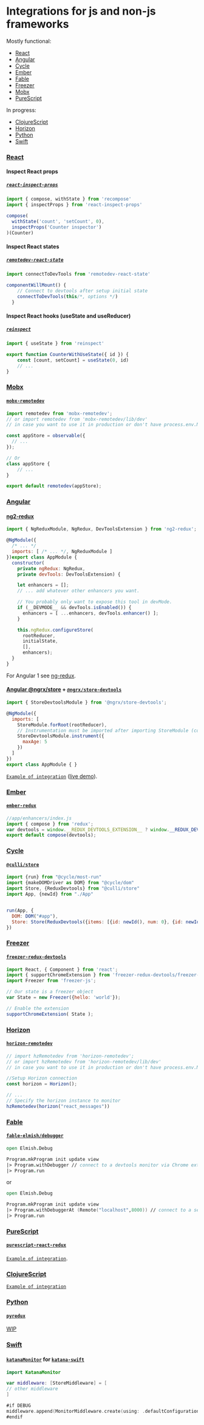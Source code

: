 # Integrations for js and non-js frameworks

Mostly functional:
- [React](#react)
- [Angular](#angular)
- [Cycle](#cycle)
- [Ember](#ember)
- [Fable](#fable)
- [Freezer](#freezer)
- [Mobx](#mobx)
- [PureScript](#purescript)

In progress:
- [ClojureScript](#clojurescript)
- [Horizon](#horizon)
- [Python](#python)
- [Swift](#swift)

### [React](https://github.com/facebook/react)
#### Inspect React props
##### [`react-inspect-props`](https://github.com/lucasconstantino/react-inspect-props)
```js
import { compose, withState } from 'recompose'
import { inspectProps } from 'react-inspect-props'

compose(
  withState('count', 'setCount', 0),
  inspectProps('Counter inspector')
)(Counter)
```

#### Inspect React states
##### [`remotedev-react-state`](https://github.com/jhen0409/remotedev-react-state)
```js
import connectToDevTools from 'remotedev-react-state'

componentWillMount() {
    // Connect to devtools after setup initial state
    connectToDevTools(this/*, options */)
  }
```

#### Inspect React hooks (useState and useReducer)
##### [`reinspect`](https://github.com/troch/reinspect)
```js
import { useState } from 'reinspect'

export function CounterWithUseState({ id }) {
    const [count, setCount] = useState(0, id)
    // ...
}
```

### [Mobx](https://github.com/mobxjs/mobx)
#### [`mobx-remotedev`](https://github.com/zalmoxisus/mobx-remotedev)
```js
import remotedev from 'mobx-remotedev';
// or import remotedev from 'mobx-remotedev/lib/dev'
// in case you want to use it in production or don't have process.env.NODE_ENV === 'development'

const appStore = observable({
  // ...
});

// Or
class appStore {
    // ...
}

export default remotedev(appStore);
````

### [Angular](https://github.com/angular/angular)
#### [ng2-redux](https://github.com/angular-redux/ng2-redux)
```js
import { NgReduxModule, NgRedux, DevToolsExtension } from 'ng2-redux';

@NgModule({
  /* ... */
  imports: [ /* ... */, NgReduxModule ]
})export class AppModule {
  constructor(
    private ngRedux: NgRedux,
    private devTools: DevToolsExtension) {

    let enhancers = [];
    // ... add whatever other enhancers you want.

    // You probably only want to expose this tool in devMode.
    if (__DEVMODE__ && devTools.isEnabled()) {
      enhancers = [ ...enhancers, devTools.enhancer() ];
    }

    this.ngRedux.configureStore(
      rootReducer,
      initialState,
      [],
      enhancers);
  }
}
```
For Angular 1 see [ng-redux](https://github.com/angular-redux/ng-redux).

#### [Angular @ngrx/store](https://ngrx.io/) + [`@ngrx/store-devtools`](https://ngrx.io/guide/store-devtools)
```js
import { StoreDevtoolsModule } from '@ngrx/store-devtools';

@NgModule({
  imports: [
    StoreModule.forRoot(rootReducer),
    // Instrumentation must be imported after importing StoreModule (config is optional)
    StoreDevtoolsModule.instrument({
      maxAge: 5
    })
  ]
})
export class AppModule { }
```

[`Example of integration`](https://github.com/ngrx/platform/tree/master/projects/example-app/) ([live demo](https://ngrx.github.io/platform/example-app/)).

### [Ember](http://emberjs.com/)
#### [`ember-redux`](https://github.com/ember-redux/ember-redux)
```js
//app/enhancers/index.js
import { compose } from 'redux';
var devtools = window.__REDUX_DEVTOOLS_EXTENSION__ ? window.__REDUX_DEVTOOLS_EXTENSION__() : f => f;
export default compose(devtools);
```

### [Cycle](https://github.com/cyclejs/cyclejs)
#### [`@culli/store`](https://github.com/milankinen/culli/tree/master/packages/store)
```js
import {run} from "@cycle/most-run"
import {makeDOMDriver as DOM} from "@cycle/dom"
import Store, {ReduxDevtools} from "@culli/store"
import App, {newId} from "./App"


run(App, {
  DOM: DOM("#app"),
  Store: Store(ReduxDevtools({items: [{id: newId(), num: 0}, {id: newId(), num: 0}]}))
})
```

### [Freezer](https://github.com/arqex/freezer)
#### [`freezer-redux-devtools`](https://github.com/arqex/freezer-redux-devtools)
```js
import React, { Component } from 'react';
import { supportChromeExtension } from 'freezer-redux-devtools/freezer-redux-middleware';
import Freezer from 'freezer-js';

// Our state is a freezer object
var State = new Freezer({hello: 'world'});

// Enable the extension
supportChromeExtension( State );
```

### [Horizon](https://github.com/rethinkdb/horizon)
#### [`horizon-remotedev`](https://github.com/zalmoxisus/horizon-remotedev)
```js
// import hzRemotedev from 'horizon-remotedev';
// or import hzRemotedev from 'horizon-remotedev/lib/dev'
// in case you want to use it in production or don't have process.env.NODE_ENV === 'development'

//Setup Horizon connection
const horizon = Horizon();

// ...
// Specify the horizon instance to monitor
hzRemotedev(horizon("react_messages"))
```

### [Fable](https://github.com/fable-compiler/Fable)
#### [`fable-elmish/debugger`](https://github.com/fable-elmish/debugger)
```fsharp
open Elmish.Debug

Program.mkProgram init update view
|> Program.withDebugger // connect to a devtools monitor via Chrome extension if available
|> Program.run

```

or

```fsharp
open Elmish.Debug

Program.mkProgram init update view
|> Program.withDebuggerAt (Remote("localhost",8000)) // connect to a server running on localhost:8000
|> Program.run
```

### [PureScript](https://github.com/purescript/purescript)
#### [`purescript-react-redux`](https://github.com/ethul/purescript-react-redux)
[`Example of integration`](https://github.com/ethul/purescript-react-redux-example).

### [ClojureScript](https://github.com/clojure/clojurescript)
[`Example of integration`](http://gitlab.xet.ru:9999/publicpr/clojurescript-redux/tree/master#dev-setup)

### [Python](https://www.python.org/)
#### [`pyredux`](https://github.com/peterpeter5/pyredux)
[WIP](https://github.com/zalmoxisus/remotedev-server/issues/34)

### [Swift](https://github.com/apple/swift)
#### [`katanaMonitor`](https://github.com/bolismauro/katanaMonitor-lib-swift) for [`katana-swift`](https://github.com/BendingSpoons/katana-swift)
```swift
import KatanaMonitor

var middleware: [StoreMiddleware] = [
// other middleware
]

#if DEBUG
middleware.append(MonitorMiddleware.create(using: .defaultConfiguration))
#endif
```
